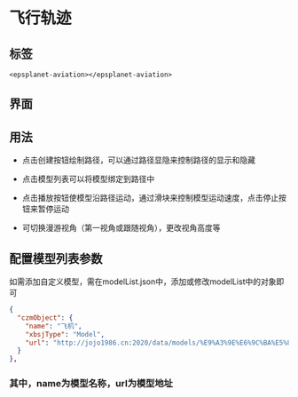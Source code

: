 #  飞行轨迹

<div data-sunwayTheme='light'>
  <EpsplanetEarth :showDefaultBasemap="true" @onReady="ready">
    <EpsplanetButton container="#earthContainer" icon="icon-tool_kjcx" type="panel" :position="position" :panel="panel" title='轨迹飞行'>
      <EpsplanetAviation/>
    </EpsplanetButton>
  </EpsplanetEarth>
</div>

<script setup lang='ts'>
import {ref} from 'vue';
const position = ref({
  left: 10,
  top: 10
});
const panel = ref({
//   size: {
//     width: '300px',
//     height: '300px'
//   },
  position: {
    left: 10,
    top: 10
  }
});
const ready = (earth:any)=>{
  earth.sceneTree.root.children.push(
  {
    ref: 'tileset',
    czmObject: {
      "xbsjType": "Tileset",
      "xbsjGuid": "d3266895-4795-41a1-92f3-46be5edc6532",
      "name": "大雁塔",
      "url": "/EPSGIS-DEV-PORTAL/dayanta/tileset.json",
    //   "xbsjPosition": [
    //     1.9017002809975097,
    //     0.5972446887154512,
    //     3.0624089850964736e-9
    //   ],
    }
  }
  )
  earth.sceneTree.$refs.tileset.czmObject.flyTo()
}
</script>

## 标签

```vue
<epsplanet-aviation></epsplanet-aviation>
```

## 界面

<!-- ![飞行轨迹](../../assets/aviation.png) -->

## 用法

- 点击创建按钮绘制路径，可以通过路径显隐来控制路径的显示和隐藏

- 点击模型列表可以将模型绑定到路径中

- 点击播放按钮使模型沿路径运动，通过滑块来控制模型运动速度，点击停止按钮来暂停运动

- 可切换漫游视角（第一视角或跟随视角），更改视角高度等

## 配置模型列表参数

如需添加自定义模型，需在modelList.json中，添加或修改modelList中的对象即可

```JSON
{
  "czmObject": {
    "name": "飞机",
    "xbsjType": "Model",
    "url": "http://jojo1986.cn:2020/data/models/%E9%A3%9E%E6%9C%BA%E5%8F%8A%E8%88%AA%E7%A9%BA/%E5%AE%A2%E6%9C%BA/%E5%AE%A2%E6%9C%BA.glb"
  }
},
```

### 其中，name为模型名称，url为模型地址

